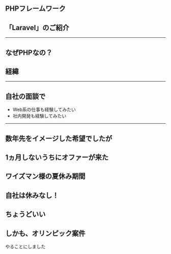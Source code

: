 ## PHPフレームワーク
## 「Laravel」のご紹介
---
なぜPHPなの？
---
## 経緯
---
自社の面談で
---
- Web系の仕事も経験してみたい
- 社内開発も経験してみたい
---
数年先をイメージした希望でしたが
---
1ヵ月しないうちにオファーが来た
---
ワイズマン様の夏休み期間
---
自社は休みなし！
---
ちょうどいい
---
しかも、オリンピック案件
---
やることにしました

